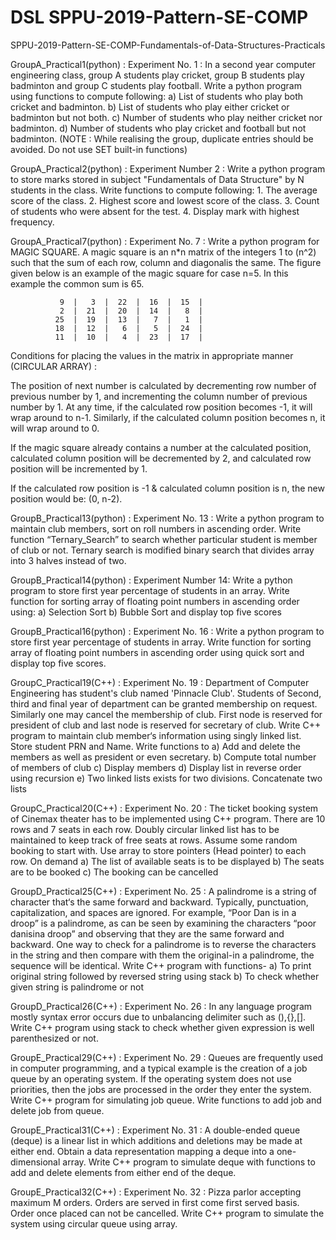 # DSL SPPU-2019-Pattern-SE-COMP
SPPU-2019-Pattern-SE-COMP-Fundamentals-of-Data-Structures-Practicals


GroupA_Practical1(python) : Experiment No. 1 : In a second year computer engineering class, group A students play cricket, group B students play badminton and group C students play football. Write a python program using functions to compute following: a) List of students who play both cricket and badminton. b) List of students who play either cricket or badminton but not both. c) Number of students who play neither cricket nor badminton. d) Number of students who play cricket and football but not badminton. (NOTE : While realising the group, duplicate entries should be avoided. Do not use SET built-in functions)

GroupA_Practical2(python) : Experiment Number 2 : Write a python program to store marks stored in subject "Fundamentals of Data Structure" by N students in the class. Write functions to compute following: 1. The average score of the class. 2. Highest score and lowest score of the class. 3. Count of students who were absent for the test. 4. Display mark with highest frequency.

GroupA_Practical7(python) : Experiment No. 7 : Write a python program for MAGIC SQUARE. A magic square is an n*n matrix of the integers 1 to (n^2) such that the sum of each row, column and diagonalis the same. The figure given below is an example of the magic square for case n=5. In this example the common sum is 65.

               9  |   3  |  22  |  16  |  15  |
               2  |  21  |  20  |  14  |   8  |
              25  |  19  |  13  |   7  |   1  |
              18  |  12  |   6  |   5  |  24  |
              11  |  10  |   4  |  23  |  17  |
Conditions for placing the values in the matrix in appropriate manner (CIRCULAR ARRAY) :

The position of next number is calculated by decrementing row number of previous number by 1, and incrementing the column number of previous number by 1. At any time, if the calculated row position becomes -1, it will wrap around to n-1. Similarly, if the calculated column position becomes n, it will wrap around to 0.

If the magic square already contains a number at the calculated position, calculated column position will be decremented by 2, and calculated row position will be incremented by 1.

If the calculated row position is -1 & calculated column position is n, the new position would be: (0, n-2).

GroupB_Practical13(python) : Experiment No. 13 : Write a python program to maintain club members, sort on roll numbers in ascending order. Write function “Ternary_Search” to search whether particular student is member of club or not. Ternary search is modified binary search that divides array into 3 halves instead of two.

GroupB_Practical14(python) : Experiment Number 14: Write a python program to store first year percentage of students in an array. Write function for sorting array of floating point numbers in ascending order using: a) Selection Sort b) Bubble Sort and display top five scores

GroupB_Practical16(python) : Experiment No. 16 : Write a python program to store first year percentage of students in array. Write function for sorting array of floating point numbers in ascending order using quick sort and display top five scores.

GroupC_Practical19(C++) : Experiment No. 19 : Department of Computer Engineering has student's club named 'Pinnacle Club'. Students of Second, third and final year of department can be granted membership on request. Similarly one may cancel the membership of club. First node is reserved for president of club and last node is reserved for secretary of club. Write C++ program to maintain club member‘s information using singly linked list. Store student PRN and Name. Write functions to a) Add and delete the members as well as president or even secretary. b) Compute total number of members of club c) Display members d) Display list in reverse order using recursion e) Two linked lists exists for two divisions. Concatenate two lists

GroupC_Practical20(C++) : Experiment No. 20 : The ticket booking system of Cinemax theater has to be implemented using C++ program. There are 10 rows and 7 seats in each row. Doubly circular linked list has to be maintained to keep track of free seats at rows. Assume some random booking to start with. Use array to store pointers (Head pointer) to each row. On demand a) The list of available seats is to be displayed b) The seats are to be booked c) The booking can be cancelled

GroupD_Practical25(C++) : Experiment No. 25 : A palindrome is a string of character that‘s the same forward and backward. Typically, punctuation, capitalization, and spaces are ignored. For example, “Poor Dan is in a droop” is a palindrome, as can be seen by examining the characters “poor danisina droop” and observing that they are the same forward and backward. One way to check for a palindrome is to reverse the characters in the string and then compare with them the original-in a palindrome, the sequence will be identical. Write C++ program with functions- a) To print original string followed by reversed string using stack b) To check whether given string is palindrome or not

GroupD_Practical26(C++) : Experiment No. 26 : In any language program mostly syntax error occurs due to unbalancing delimiter such as (),{},[]. Write C++ program using stack to check whether given expression is well parenthesized or not.

GroupE_Practical29(C++) : Experiment No. 29 : Queues are frequently used in computer programming, and a typical example is the creation of a job queue by an operating system. If the operating system does not use priorities, then the jobs are processed in the order they enter the system. Write C++ program for simulating job queue. Write functions to add job and delete job from queue.

GroupE_Practical31(C++) : Experiment No. 31 : A double-ended queue (deque) is a linear list in which additions and deletions may be made at either end. Obtain a data representation mapping a deque into a one-dimensional array. Write C++ program to simulate deque with functions to add and delete elements from either end of the deque.

GroupE_Practical32(C++) : Experiment No. 32 : Pizza parlor accepting maximum M orders. Orders are served in first come first served basis. Order once placed can not be cancelled. Write C++ program to simulate the system using circular queue using array.
